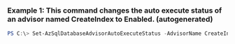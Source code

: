 ### Example 1: This command changes the auto execute status of an advisor named CreateIndex to Enabled. (autogenerated)
```powershell
PS C:\> Set-AzSqlDatabaseAdvisorAutoExecuteStatus -AdvisorName CreateIndex -AutoExecuteStatus Enabled -DatabaseName ContosoRunner -ResourceGroupName ContosoRunnersProd -ServerName runner-australia-east
```

